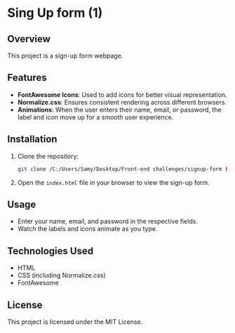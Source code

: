 # Sing Up form (1)

## Overview

This project is a sign-up form webpage.

## Features

- **FontAwesome Icons**: Used to add icons for better visual representation.
- **Normalize.css**: Ensures consistent rendering across different browsers.
- **Animations**: When the user enters their name, email, or password, the label and icon move up for a smooth user experience.

## Installation

1. Clone the repository:
    ```bash
    git clone /C:/Users/Samy/Desktop/Front-end challenges/signup-form (1)
    ```
2. Open the `index.html` file in your browser to view the sign-up form.

## Usage

- Enter your name, email, and password in the respective fields.
- Watch the labels and icons animate as you type.

## Technologies Used

- HTML
- CSS (including Normalize.css)
- FontAwesome

## License

This project is licensed under the MIT License.

